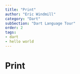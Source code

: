 ```yaml
---
title: "Print"
author: "Eric Windmill"
category: "Dart"
subSection: "Dart Language Tour"
order: 2
tags:
- dart
- hello world
---
```


# Print


